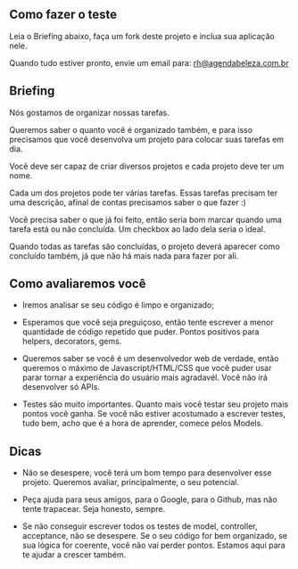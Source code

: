 ## Como fazer o teste
Leia o Briefing abaixo, faça um fork deste projeto e inclua sua aplicação nele.

Quando tudo estiver pronto, envie um email para:
[rh@agendabeleza.com.br](rh@agendabeleza.com.br)


## Briefing

Nós gostamos de organizar nossas tarefas.

Queremos saber o quanto você é organizado também, e para isso precisamos que
você desenvolva um projeto para colocar suas tarefas em dia.

Você deve ser capaz de criar diversos projetos e cada projeto deve ter um
nome.

Cada um dos projetos pode ter várias tarefas. Essas tarefas precisam ter uma
descrição, afinal de contas precisamos saber o que fazer :)

Você precisa saber o que já foi feito, então seria bom marcar quando uma tarefa
está ou não concluída. Um checkbox ao lado dela seria o ideal.

Quando todas as tarefas são concluídas, o projeto deverá aparecer como concluído
também, já que não há mais nada para fazer por ali.


## Como avaliaremos você

* Iremos analisar se seu código é limpo e organizado;

* Esperamos que você seja preguiçoso, então tente escrever a menor quantidade de
código repetido que puder. Pontos positivos para helpers, decorators, gems.

* Queremos saber se você é um desenvolvedor web de verdade, então queremos o
máximo de Javascript/HTML/CSS que você puder usar parar tornar a experiência do
usuário mais agradavél. Você não irá desenvolver só APIs.

* Testes são muito importantes. Quanto mais você testar seu projeto mais pontos
você ganha. Se você não estiver acostumado a escrever testes, tudo bem, acho que
é a hora de aprender, comece pelos Models.


## Dicas

* Não se desespere, você terá um bom tempo para desenvolver esse projeto.
Queremos avaliar, principalmente, o seu potencial.

* Peça ajuda para seus amigos, para o Google, para o Github, mas não tente
trapacear. Seja honesto, sempre.

* Se não conseguir escrever todos os testes de model, controller, acceptance, 
não se desespere. Se o seu código for bem organizado,
se sua lógica for coerente, você não vai perder pontos. Estamos aqui para te
ajudar a crescer também.
